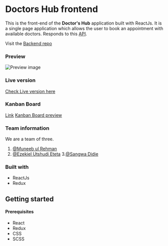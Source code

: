 # Doctors Hub frontend

This is the front-end of the **Doctor's Hub** application built with ReactJs. It is a single page application which allows the user to book an appointment with available doctors. Responds to this [API](https://doctors-hub-backend.herokuapp.com/api).

Visit the [Backend repo](https://github.com/muneebulrehman/doctors-hub-backend)

### Preview

![Preview image](./)

### Live version

[Check Live version here]()

### Kanban Board

[Link](https://github.com/users/muneebulrehman/projects/1)
[Kanban Board preview](https://github.com/muneebulrehman/doctors-hub-backend/issues)

### Team information

We are a team of three.

1. [@Muneeb ul Rehman](https://github.com/muneebulrehman)
2. [@Ezekiel Utshudi Eteta](https://github.com/EzekielUtshudi)
3.[@Sangwa Didie](https://github.com/sangwa7)

### Built with

- ReactJs
- Redux

## Getting started

#### Prerequisites

- React
- Redux
- CSS
- SCSS
